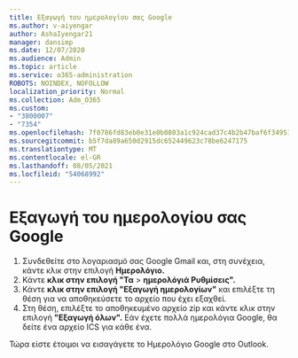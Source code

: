 ```yaml
---
title: Εξαγωγή του ημερολογίου σας Google
ms.author: v-aiyengar
author: AshaIyengar21
manager: dansimp
ms.date: 12/07/2020
ms.audience: Admin
ms.topic: article
ms.service: o365-administration
ROBOTS: NOINDEX, NOFOLLOW
localization_priority: Normal
ms.collection: Adm_O365
ms.custom:
- "3800007"
- "7354"
ms.openlocfilehash: 7f0786fd83eb0e31e0b0803a1c924cad37c4b2b47baf6f3495175c8a7bd7b91d
ms.sourcegitcommit: b5f7da89a650d2915dc652449623c78be6247175
ms.translationtype: MT
ms.contentlocale: el-GR
ms.lasthandoff: 08/05/2021
ms.locfileid: "54068992"
---
```

# <a name="export-your-google-calendar"></a>Εξαγωγή του ημερολογίου σας Google

1. Συνδεθείτε στο λογαριασμό σας Google Gmail και, στη συνέχεια, κάντε κλικ στην επιλογή **Ημερολόγιο.**
1. Κάντε **κλικ στην επιλογή "Τα**  >  **ημερολόγιά Ρυθμίσεις".**
1. Κάντε **κλικ στην επιλογή "Εξαγωγή ημερολογίων"** και επιλέξτε τη θέση για να αποθηκεύσετε το αρχείο που έχει εξαχθεί.
1. Στη θέση, επιλέξτε το αποθηκευμένο αρχείο zip και κάντε κλικ στην επιλογή **"Εξαγωγή όλων".**
   Εάν έχετε πολλά ημερολόγια Google, θα δείτε ένα αρχείο ICS για κάθε ένα.

Τώρα είστε έτοιμοι να εισαγάγετε το Ημερολόγιο Google στο Outlook.